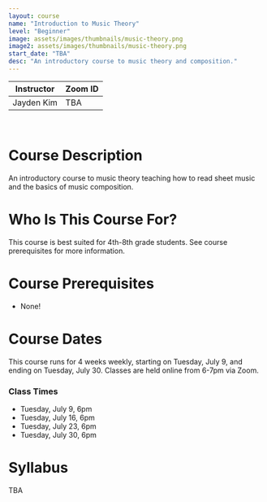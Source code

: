 ```yaml
---
layout: course
name: "Introduction to Music Theory"
level: "Beginner"
image: assets/images/thumbnails/music-theory.png
image2: assets/images/thumbnails/music-theory.png
start_date: "TBA"
desc: "An introductory course to music theory and composition."
---
```


<link rel="stylesheet" href="assets/css/table.css">
<table class="styled-table">
    <thead>
        <tr>
            <th>Instructor</th>
            <th>Zoom ID</th>
        </tr>
    </thead>
    <tbody>
        <tr>
            <td>Jayden Kim</td>
            <td>TBA</td>
        </tr>
    </tbody>
</table>
<br/>

# Course Description

An introductory course to music theory teaching how to read sheet music and the basics of music composition.

# Who Is This Course For?

This course is best suited for 4th-8th grade students. See course prerequisites for more information.

# Course Prerequisites

- None!

# Course Dates

This course runs for 4 weeks weekly, starting on Tuesday, July 9, and ending on Tuesday, July 30. Classes are held online from 6-7pm via Zoom.

### Class Times

- Tuesday, July 9, 6pm
- Tuesday, July 16, 6pm
- Tuesday, July 23, 6pm
- Tuesday, July 30, 6pm

# Syllabus

TBA
